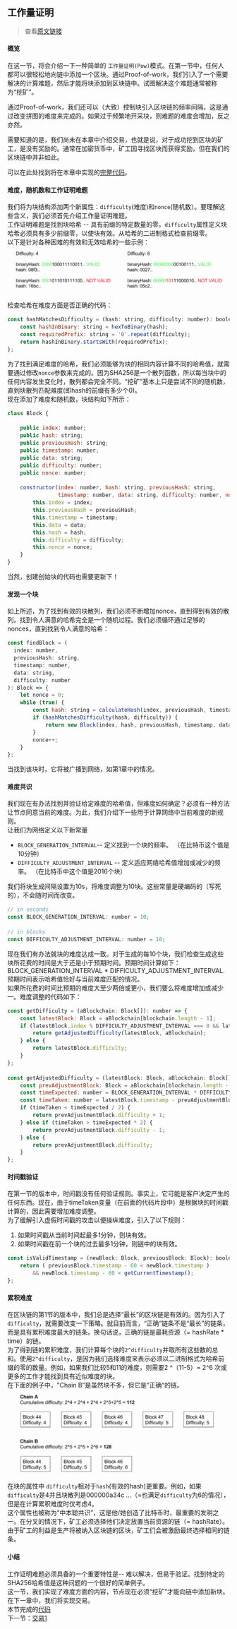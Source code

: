 工作量证明
-----
> 查看[原文链接](https://lhartikk.github.io/jekyll/update/2017/07/13/chapter2.html)

#### 概览
在这一节，将会介绍一下一种简单的 `工作量证明(Pow)`模式。在第一节中，任何人都可以很轻松地向链中添加一个区块。通过Proof-of-work，我们引入了一个需要解决的计算难题，然后才能将块添加到区块链中。试图解决这个难题通常被称为“挖矿”。  

通过Proof-of-work，我们还可以（大致）控制块引入区块链的频率间隔，这是通过改变拼图的难度来完成的。如果过于频繁地开采块，则难题的难度会增加，反之亦然。  

需要知道的是，我们尚未在本章中介绍交易，也就是说，对于成功挖到区块的矿工，是没有奖励的。通常在加密货币中，矿工因寻找区块而获得奖励，但在我们的区块链中并非如此。  

可以在此处找到将在本章中实现的[完整代码](https://github.com/lhartikk/naivecoin/tree/chapter2)。

#### 难度，随机数和工作证明难题
我们将为块结构添加两个新属性：`difficulty`(难度)和`nonce`(随机数）。要理解这些含义，我们必须首先介绍工作量证明难题。  
工作证明难题是找到块哈希 -- 具有前缀的特定数量的零。`difficulty`属性定义块哈希必须具有多少前缀零，以使块有效。从哈希的二进制格式检查前缀零。  
以下是针对各种困难的有效和无效哈希的一些示例：  
![difficulty](../images/coin_2_img_1.png)
检查哈希在难度方面是否正确的代码：
```js
const hashMatchesDifficulty = (hash: string, difficulty: number): boolean => {
    const hashInBinary: string = hexToBinary(hash);
    const requiredPrefix: string = '0'.repeat(difficulty);
    return hashInBinary.startsWith(requiredPrefix);
};
```

为了找到满足难度的哈希，我们必须能够为块的相同内容计算不同的哈希值，就需要通过修改`nonce`参数来完成的。因为SHA256是一个散列函数，所以每当块中的任何内容发生变化时，散列都会完全不同。“挖矿”基本上只是尝试不同的随机数，直到块散列匹配难度(即hash的前缀有多少个0)。  
现在添加了难度和随机数，块结构如下所示：
```js
class Block {

    public index: number;
    public hash: string;
    public previousHash: string;
    public timestamp: number;
    public data: string;
    public difficulty: number;
    public nonce: number;

    constructor(index: number, hash: string, previousHash: string,
                timestamp: number, data: string, difficulty: number, nonce: number) {
        this.index = index;
        this.previousHash = previousHash;
        this.timestamp = timestamp;
        this.data = data;
        this.hash = hash;
        this.difficulty = difficulty;
        this.nonce = nonce;
    }
}
```
当然，创建创始块的代码也需要更新下！


#### 发现一个块
如上所述，为了找到有效的块散列，我们必须不断增加nonce，直到得到有效的散列。找到令人满意的哈希完全是一个随机过程。我们必须循环通过足够的nonces，直到找到令人满意的哈希：
```js
const findBlock = (
  index: number, 
  previousHash: string, 
  timestamp: number, 
  data: string, 
  difficulty: number
): Block => {
    let nonce = 0;
    while (true) {
        const hash: string = calculateHash(index, previousHash, timestamp, data, difficulty, nonce);
        if (hashMatchesDifficulty(hash, difficulty)) {
            return new Block(index, hash, previousHash, timestamp, data, difficulty, nonce);
        }
        nonce++;
    }
};
```
当找到该块时，它将被广播到网络，如第1章中的情况。

#### 难度共识
我们现在有办法找到并验证给定难度的哈希值，但难度如何确定？必须有一种方法让节点同意当前的难度。为此，我们介绍下一些用于计算网络中当前难度的新规则。  
让我们为网络定义以下新常量
* `BLOCK_GENERATION_INTERVAL`-- 定义找到一个块的频率。 （在比特币这个值是10分钟）
* `DIFFICULTY_ADJUSTMENT_INTERVAL` -- 定义适应网络哈希值增加或减少的频率。 （在比特币中这个值是2016个块）  

我们将块生成间隔设置为10s，将难度调整为10块。这些常量是硬编码的（写死的），不会随时间而改变。
```js
// in seconds
const BLOCK_GENERATION_INTERVAL: number = 10;

// in blocks
const DIFFICULTY_ADJUSTMENT_INTERVAL: number = 10;
```
现在我们有办法就块的难度达成一致。对于生成的每10个块，我们检查生成这些块所花费的时间是大于还是小于预期时间。预期时间计算如下：BLOCK_GENERATION_INTERVAL * DIFFICULTY_ADJUSTMENT_INTERVAL.预期时间表示哈希值恰好与当前难度匹配的情况。  
如果所花费的时间比预期的难度大至少两倍或更小，我们要么将难度增加或减少一。难度调整的代码如下：
```js
const getDifficulty = (aBlockchain: Block[]): number => {
    const latestBlock: Block = aBlockchain[blockchain.length - 1];
    if (latestBlock.index % DIFFICULTY_ADJUSTMENT_INTERVAL === 0 && latestBlock.index !== 0) {
        return getAdjustedDifficulty(latestBlock, aBlockchain);
    } else {
        return latestBlock.difficulty;
    }
};

const getAdjustedDifficulty = (latestBlock: Block, aBlockchain: Block[]) => {
    const prevAdjustmentBlock: Block = aBlockchain[blockchain.length - DIFFICULTY_ADJUSTMENT_INTERVAL];
    const timeExpected: number = BLOCK_GENERATION_INTERVAL * DIFFICULTY_ADJUSTMENT_INTERVAL;
    const timeTaken: number = latestBlock.timestamp - prevAdjustmentBlock.timestamp;
    if (timeTaken < timeExpected / 2) {
        return prevAdjustmentBlock.difficulty + 1;
    } else if (timeTaken > timeExpected * 2) {
        return prevAdjustmentBlock.difficulty - 1;
    } else {
        return prevAdjustmentBlock.difficulty;
    }
};
```

#### 时间戳验证
在第一节的版本中，时间戳没有任何验证规则。事实上，它可能是客户决定产生的任何东西。现在，由于timeTaken变量（在前面的代码片段中）是根据块的时间戳计算的，因此需要增加难度调整。  
为了缓解引入虚假时间戳的攻击以便操纵难度，引入了以下规则：
1. 如果时间戳从当前时间起最多1分钟，则块有效。
2. 如果时间戳在前一个块的过去最多1分钟，则链中的块有效。
```js
const isValidTimestamp = (newBlock: Block, previousBlock: Block): boolean => {
    return ( previousBlock.timestamp - 60 < newBlock.timestamp )
        && newBlock.timestamp - 60 < getCurrentTimestamp();
}; 
```

#### 累积难度
在区块链的第1节的版本中，我们总是选择“最长”的区块链是有效的。因为引入了`difficulty`，就需要改变一下策略。就目前而言，“正确”链条不是“最长”的链条，而是具有累积难度最大的链条。换句话说，正确的链是最耗资源（= hashRate * time）的链。  
为了得到链的累积难度，我们计算每个块的`2^difficulty`并取所有这些数的总和。使用`2^difficulty`，是因为我们选择难度来表示必须以二进制格式为哈希前缀的零的数量。例如，如果我们比较5和11的难度，则需要2 ^（11-5）= 2^6 次或更多的工作才能找到具有近似难度的块。  
在下面的例子中，"Chain B”是虽然块不多，但它是“正确“的链。
![longest_chain](../images/coin_2_img_2.png)
在块的属性中 `difficulty`相对于`hash`(有效的hash)更重要。例如，如果`difficulty`是4并且块散列是000000a34c ...（=也满足`difficulty`为6的情况），但是在计算累积难度时仅考虑4。  
这个属性也被称为“中本聪共识”，这是他/她创造了比特币时，最重要的发明之一。在分叉的情况下，矿工必须选择他们决定放置当前资源的链（= hashRate）。由于矿工的利益是生产将被纳入区块链的区块，矿工们会被激励最终选择相同的链条。

#### 小结
工作证明难题必须具备的一个重要特性是-- 难以解决，但易于验证。找到特定的SHA256哈希值是这种问题的一个很好的简单例子。  
这一节，我们实现了难度方面的内容，节点现在必须“挖矿”才能向链中添加新块。在下一章中，我们将实现交易。  
本节完成的[代码](https://github.com/lhartikk/naivecoin/tree/chapter2)  
下一节：[交易1](./3-交易1.md)
